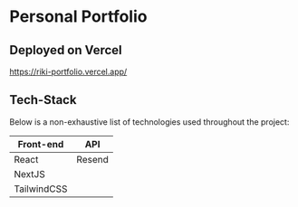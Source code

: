 # Personal Portfolio

## Deployed on Vercel

https://riki-portfolio.vercel.app/

## Tech-Stack

Below is a non-exhaustive list of technologies used throughout the project:

| Front-end | API |
| --- | --- |
| React | Resend |
| NextJS |  |
| TailwindCSS |  |
